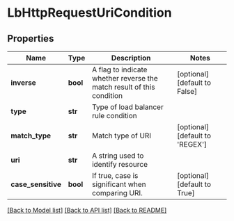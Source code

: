 # LbHttpRequestUriCondition

## Properties
Name | Type | Description | Notes
------------ | ------------- | ------------- | -------------
**inverse** | **bool** | A flag to indicate whether reverse the match result of this condition | [optional] [default to False]
**type** | **str** | Type of load balancer rule condition | 
**match_type** | **str** | Match type of URI | [optional] [default to 'REGEX']
**uri** | **str** | A string used to identify resource | 
**case_sensitive** | **bool** | If true, case is significant when comparing URI.  | [optional] [default to True]

[[Back to Model list]](../README.md#documentation-for-models) [[Back to API list]](../README.md#documentation-for-api-endpoints) [[Back to README]](../README.md)

